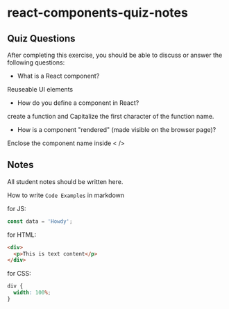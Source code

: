 # react-components-quiz-notes

## Quiz Questions

After completing this exercise, you should be able to discuss or answer the following questions:

- What is a React component?

Reuseable UI elements

- How do you define a component in React?

create a function and Capitalize the first character of the function name.

- How is a component "rendered" (made visible on the browser page)?

Enclose the component name inside < />

## Notes

All student notes should be written here.

How to write `Code Examples` in markdown

for JS:

```javascript
const data = 'Howdy';
```

for HTML:

```html
<div>
  <p>This is text content</p>
</div>
```

for CSS:

```css
div {
  width: 100%;
}
```
